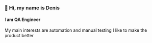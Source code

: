 ### 👋 Hi, my name is Denis
#### I am QA Engineer
My main interests are automation and manual testing
I like to make the product better

